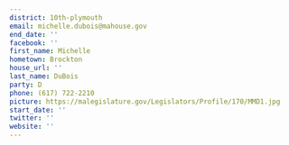 ```yaml
---
district: 10th-plymouth
email: michelle.dubois@mahouse.gov
end_date: ''
facebook: ''
first_name: Michelle
hometown: Brockton
house_url: ''
last_name: DuBois
party: D
phone: (617) 722-2210
picture: https://malegislature.gov/Legislators/Profile/170/MMD1.jpg
start_date: ''
twitter: ''
website: ''
---
```

